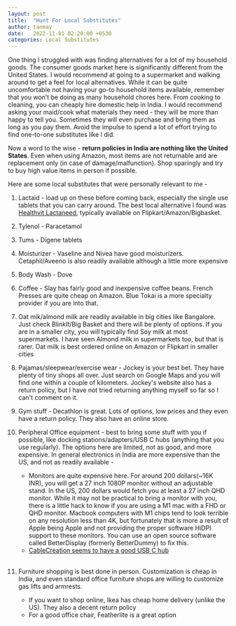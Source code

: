 ```yaml
---
layout: post
title:  "Hunt For Local Substitutes"
author: tanmay
date:   2022-11-01 02:20:00 +0530
categories: Local Substitutes
---
```


One thing I struggled with was finding alternatives for a lot of my household goods. The consumer goods market here is significantly different from the United States. I would recommend at going to a supermarket and walking around to get a feel for local alternatives. While it can be quite uncomfortable not having your go-to household items available, remember that you won’t be doing as many household chores here. From cooking to cleaning, you can cheaply hire domestic help in India. I would recommend asking your maid/cook what materials they need - they will be more than happy to tell you. Sometimes they will even purchase and bring them as long as you pay them. Avoid the impulse to spend a lot of effort trying to find one-to-one substitutes like I did. 

Now a word to the wise - **return policies in India are nothing like the United States**. Even when using Amazon, most items are not returnable and are replacement only (in case of damage/malfunction). Shop sparingly and try to buy high value items in person if possible. 

Here are some local substitutes that were personally relevant to me -
	
1. Lactaid - load up on these before coming back, especially the single use tablets that you can carry around. The best local alternative I found was [Healthvit Lactaneed](https://www.amazon.in/Healthvit-Lactaneed-Lactase-Supplement-Intolerance/dp/B07FPVSWY1), typically available on Flipkart/Amazon/Bigbasket.

2. Tylenol - Paracetamol

3. Tums - Digene tablets

4. Moisturizer - Vaseline and Nivea have good moisturizers. Cetaphil/Aveeno is also readily available although a little more expensive

5. Body Wash - Dove 

6. Coffee - Slay has fairly good and inexpensive coffee beans. French Presses are quite cheap on Amazon. Blue Tokai is a more specialty provider if you are into that.

7. Oat mik/almond milk are readily available in big cities like Bangalore. Just check BlinkIt/Big Basket and there will be plenty of options. If you are in a smaller city, you will typically find Soy milk at most supermarkets. I have seen Almond milk in supermarkets too, but that is rarer. Oat milk is best ordered online on Amazon or Flipkart in smaller cities

8. Pajamas/sleepwear/exercise wear - Jockey is your best bet. They have plenty of tiny shops all over. Just search on Google Maps and you will find one within a couple of kilometers. Jockey's website also has a return policy, but I have not tried returning anything myself so far so I can't comment on it.

9. Gym stuff - Decathlon is great. Lots of options, low prices and they even have a return policy. They also have an online store.

10. Peripheral Office equipment - best to bring some stuff with you if possible, like docking stations/adapters/USB C hubs (anything that you use regularly). The options here are limited, not as good, and more expensive. In general electronics in India are more expensive than the US, and not as readily available -

    - Monitors are quite expensive here. For around 200 dollars(~16K INR), you will get a 27 inch 1080P monitor without an adjustable stand. In the US, 200 dollars would fetch you at least a 27 inch QHD monitor. While it may not be practical to bring a monitor with you, there is a little hack to know if you are using a M1 mac with a FHD or QHD monitor. Macbook computers with M1 chips tend to look terrible on any resolution less than 4K, but fortunately that is more a result of Apple being Apple and not providing the proper software HiDPI support to these monitors. You can use an open source software called BetterDisplay (formerly BetterDummy) to fix this. 
    - [CableCreation seems to have a good USB C hub](https://www.amazon.in/CableCreation-Multiport-Adapter-Gigabit-Ethernet/dp/B08FWMWGTD)
    <br><br/>

11. Furniture shopping is best done in person. Customization is cheap in India, and even standard office furniture shops are willing to customize gas lifts and armrests.

    - If you want to shop online, Ikea has cheap home delivery (unlike the US). They also a decent return policy
    - For a good office chair, Featherlite is a great option
